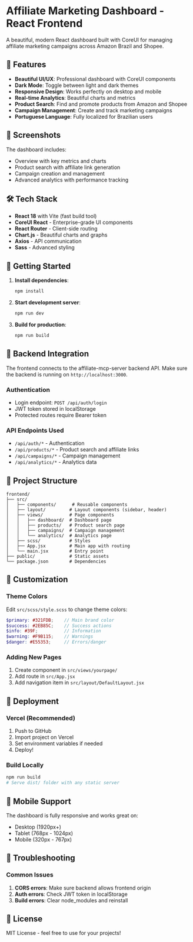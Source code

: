 # Affiliate Marketing Dashboard - React Frontend

A beautiful, modern React dashboard built with CoreUI for managing affiliate marketing campaigns across Amazon Brazil and Shopee.

## 🚀 Features

- **Beautiful UI/UX**: Professional dashboard with CoreUI components
- **Dark Mode**: Toggle between light and dark themes
- **Responsive Design**: Works perfectly on desktop and mobile
- **Real-time Analytics**: Beautiful charts and metrics
- **Product Search**: Find and promote products from Amazon and Shopee
- **Campaign Management**: Create and track marketing campaigns
- **Portuguese Language**: Fully localized for Brazilian users

## 📸 Screenshots

The dashboard includes:
- Overview with key metrics and charts
- Product search with affiliate link generation
- Campaign creation and management
- Advanced analytics with performance tracking

## 🛠️ Tech Stack

- **React 18** with Vite (fast build tool)
- **CoreUI React** - Enterprise-grade UI components
- **React Router** - Client-side routing
- **Chart.js** - Beautiful charts and graphs
- **Axios** - API communication
- **Sass** - Advanced styling

## 🚦 Getting Started

1. **Install dependencies**:
   ```bash
   npm install
   ```

2. **Start development server**:
   ```bash
   npm run dev
   ```

3. **Build for production**:
   ```bash
   npm run build
   ```

## 🔌 Backend Integration

The frontend connects to the affiliate-mcp-server backend API. Make sure the backend is running on `http://localhost:3000`.

### Authentication
- Login endpoint: `POST /api/auth/login`
- JWT token stored in localStorage
- Protected routes require Bearer token

### API Endpoints Used
- `/api/auth/*` - Authentication
- `/api/products/*` - Product search and affiliate links
- `/api/campaigns/*` - Campaign management
- `/api/analytics/*` - Analytics data

## 📁 Project Structure

```
frontend/
├── src/
│   ├── components/      # Reusable components
│   ├── layout/         # Layout components (sidebar, header)
│   ├── views/          # Page components
│   │   ├── dashboard/  # Dashboard page
│   │   ├── products/   # Product search page
│   │   ├── campaigns/  # Campaign management
│   │   └── analytics/  # Analytics page
│   ├── scss/           # Styles
│   ├── App.jsx         # Main app with routing
│   └── main.jsx        # Entry point
├── public/             # Static assets
└── package.json        # Dependencies
```

## 🎨 Customization

### Theme Colors
Edit `src/scss/style.scss` to change theme colors:
```scss
$primary: #321FDB;    // Main brand color
$success: #2EB85C;    // Success actions
$info: #39F;          // Information
$warning: #F9B115;    // Warnings
$danger: #E55353;     // Errors/danger
```

### Adding New Pages
1. Create component in `src/views/yourpage/`
2. Add route in `src/App.jsx`
3. Add navigation item in `src/layout/DefaultLayout.jsx`

## 🚀 Deployment

### Vercel (Recommended)
1. Push to GitHub
2. Import project on Vercel
3. Set environment variables if needed
4. Deploy!

### Build Locally
```bash
npm run build
# Serve dist/ folder with any static server
```

## 📱 Mobile Support

The dashboard is fully responsive and works great on:
- Desktop (1920px+)
- Tablet (768px - 1024px)
- Mobile (320px - 767px)

## 🐛 Troubleshooting

### Common Issues
1. **CORS errors**: Make sure backend allows frontend origin
2. **Auth errors**: Check JWT token in localStorage
3. **Build errors**: Clear node_modules and reinstall

## 📄 License

MIT License - feel free to use for your projects!
